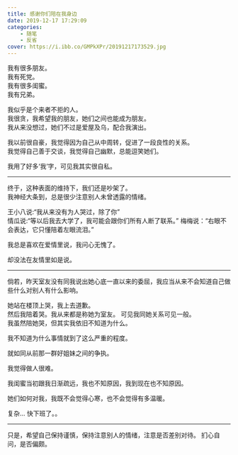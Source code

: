 ```yaml
---
title: 感谢你们陪在我身边
date: 2019-12-17 17:29:09
categories:
    - 随笔
    - 反省
cover: https://i.ibb.co/GMPkXPr/20191217173529.jpg
---
```


我有很多朋友。    
我有死党。  
我有很多闺蜜。  
我有兄弟。  

我似乎是个来者不拒的人。    
我很贪，我希望我的朋友，她们之间也能成为朋友。  
我从来没想过，她们不过是爱屋及乌，配合我演出。  

我以前很自豪，我觉得因为自己从中周转，促进了一段良性的关系。    
我觉得自己善于交谈，我觉得自己幽默，总能逗笑她们。  

我用了好多‘我’字，可见我其实很自私。    
<!-- more --> 


---

终于，这种表面的维持下，我们还是吵架了。    
我神经大条到，总是很少注意别人未曾透露的情绪。  

王小八说:“我从来没有为人哭过，除了你”  
情瓜说:“等以后我去大学了，我可能会跟你们所有人断了联系。”
梅梅说：“右眼不会表达，它只懂陪着左眼流泪。”

我总是喜欢在爱情里说，我问心无愧了。    

却没法在友情里如是说。  

---

倘若，昨天室友没有同我说出她心底一直以来的委屈，我应当从来不会知道自己做些什么对别人有什么影响。    

她站在楼顶上哭，我上去道歉。    
然后我陪着哭。我从来都是称她为室友。 可见我同她关系可见一般。   
我虽然陪她哭，但其实我依旧不知道为什么。    

我不知道为什么事情就到了这么严重的程度。    

就如同从前那一群好姐妹之间的争执。  

我觉得做人很难。    

我闺蜜当初跟我日渐疏远，我也不知原因，我到现在也不知原因。  

她们如何对我，我既不会觉得心寒，也不会觉得有多温暖。    

复杂... 快下班了。。

---

只是，希望自己保持谨慎，保持注意别人的情绪，注意是否差别对待。
扪心自问，是否偏颇。
<!-- more -->